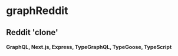 # graphReddit

## Reddit 'clone'

#### GraphQL, Next.js, Express, TypeGraphQL, TypeGoose, TypeScript
